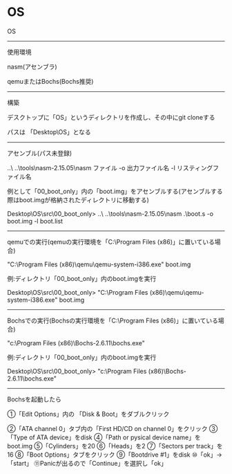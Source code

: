 # OS
OS

__________________________________

使用環境

nasm(アセンブラ)

qemuまたはBochs(Bochs推奨)
__________________________________

構築

デスクトップに「OS」というディレクトリを作成し、その中にgit cloneする

パスは 「Desktop\OS」となる

_________________________________

アセンブル(パス未登録)


..\ ..\tools\nasm-2.15.05\nasm ファイル -o 出力ファイル名 -l リスティングファイル名

例として「00_boot_only」内の「boot.img」をアセンブルする(アセンブルする際はboot.imgが格納されたディレクトリに移動する)

Desktop\OS\src\00_boot_only> ..\ ..\tools\nasm-2.15.05\nasm .\boot.s -o boot.img -l boot.list

__________________________________________

qemuでの実行(qemuの実行環境を「C:\Program Files (x86)」に置いている場合)

"C:\Program Files (x86)\qemu\qemu-system-i386.exe" boot.img

例:ディレクトリ「00_boot_only」内のboot.imgを実行

Desktop\OS\src\00_boot_only> "C:\Program Files (x86)\qemu\qemu-system-i386.exe" boot.img

___________________________________________

Bochsでの実行(Bochsの実行環境を「C:\Program Files (x86)」に置いている場合)

"c:\Program Files (x86)\Bochs-2.6.11\bochs.exe"

例:ディレクトリ「00_boot_only」内のboot.imgを実行

Desktop\OS\src\00_boot_only> "c:\Program Files (x86)\Bochs-2.6.11\bochs.exe"

______________________________________________

Bochsを起動したら

①「Edit Options」内の 「Disk & Boot」をダブルクリック

②「ATA channel 0」タブ内の「First HD/CD on channel 0」をクリック
③「Type of ATA device」をdisk
④「Path or pysical device name」をboot.img
⑤「Cylinders」を20
⑥「Heads」を2
⑦「Sectors per track」を16
⑧「Boot Options」タブをクリック
⑨「Bootdrive #1」をdisk
⑩「ok」-> 「start」
⑪Panicが出るので「Continue」を選択し「ok」